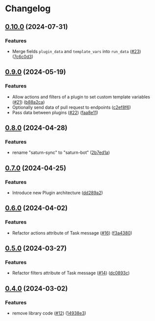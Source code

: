 # Changelog

## [0.10.0](https://github.com/wndhydrnt/saturn-bot-protocol/compare/v0.9.0...v0.10.0) (2024-07-31)


### Features

* Merge fields `plugin_data` and `template_vars` into `run_data` ([#23](https://github.com/wndhydrnt/saturn-bot-protocol/issues/23)) ([7c6c0d3](https://github.com/wndhydrnt/saturn-bot-protocol/commit/7c6c0d3f2c47916ec25bb2fd9b85a61d5a83bcc4))

## [0.9.0](https://github.com/wndhydrnt/saturn-bot-protocol/compare/v0.8.0...v0.9.0) (2024-05-19)


### Features

* Allow actions and filters of a plugin to set custom template variables ([#21](https://github.com/wndhydrnt/saturn-bot-protocol/issues/21)) ([b88a2ca](https://github.com/wndhydrnt/saturn-bot-protocol/commit/b88a2ca9cf0c7b3e7b53c35c018e14af878a2bd6))
* Optionally send data of pull request to endpoints ([c2ef8f6](https://github.com/wndhydrnt/saturn-bot-protocol/commit/c2ef8f68ce91648061f5486706b3da0715fcebfa))
* Pass data between plugins ([#22](https://github.com/wndhydrnt/saturn-bot-protocol/issues/22)) ([faa8e11](https://github.com/wndhydrnt/saturn-bot-protocol/commit/faa8e11f3e6ba6cd83e6718592f6f9d64bf30bc2))

## [0.8.0](https://github.com/wndhydrnt/saturn-bot-protocol/compare/v0.7.0...v0.8.0) (2024-04-28)


### Features

* rename "saturn-sync" to "saturn-bot" ([2b7ed1a](https://github.com/wndhydrnt/saturn-bot-protocol/commit/2b7ed1a3b24986f619629bc3d16f1465a130fc19))

## [0.7.0](https://github.com/wndhydrnt/saturn-bot-protocol/compare/v0.6.0...v0.7.0) (2024-04-25)

### Features

- Introduce new Plugin architecture ([dd289a2](https://github.com/wndhydrnt/saturn-bot-protocol/commit/dd289a258d37210df92a473c270e9685c91ccb4e))

## [0.6.0](https://github.com/wndhydrnt/saturn-bot-protocol/compare/v0.5.0...v0.6.0) (2024-04-02)

### Features

- Refactor actions attribute of Task message ([#16](https://github.com/wndhydrnt/saturn-bot-protocol/issues/16)) ([f3a4380](https://github.com/wndhydrnt/saturn-bot-protocol/commit/f3a438081428b01de7b7cc5b91bd876dc70c721c))

## [0.5.0](https://github.com/wndhydrnt/saturn-bot-protocol/compare/v0.4.0...v0.5.0) (2024-03-27)

### Features

- Refactor filters attribute of Task message ([#14](https://github.com/wndhydrnt/saturn-bot-protocol/issues/14)) ([dc0893c](https://github.com/wndhydrnt/saturn-bot-protocol/commit/dc0893cbeef27d2287d92541f339c200591fd8bc))

## [0.4.0](https://github.com/wndhydrnt/saturn-bot-protocol/compare/v0.3.0...v0.4.0) (2024-03-02)

### Features

- remove library code ([#12](https://github.com/wndhydrnt/saturn-bot-protocol/issues/12)) ([14938e3](https://github.com/wndhydrnt/saturn-bot-protocol/commit/14938e3e63e55b1f2eeb4c0178e5d7c53a801341))

